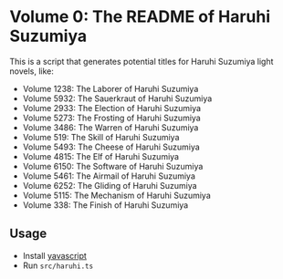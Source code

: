 # Volume 0: The README of Haruhi Suzumiya

This is a script that generates potential titles for Haruhi Suzumiya light novels, like:

- Volume 1238: The Laborer of Haruhi Suzumiya
- Volume 5932: The Sauerkraut of Haruhi Suzumiya
- Volume 2933: The Election of Haruhi Suzumiya
- Volume 5273: The Frosting of Haruhi Suzumiya
- Volume 3486: The Warren of Haruhi Suzumiya
- Volume 519: The Skill of Haruhi Suzumiya
- Volume 5493: The Cheese of Haruhi Suzumiya
- Volume 4815: The Elf of Haruhi Suzumiya
- Volume 6150: The Software of Haruhi Suzumiya
- Volume 5461: The Airmail of Haruhi Suzumiya
- Volume 6252: The Gliding of Haruhi Suzumiya
- Volume 5115: The Mechanism of Haruhi Suzumiya
- Volume 338: The Finish of Haruhi Suzumiya

## Usage

- Install [yavascript](https://github.com/suchipi/yavascript)
- Run `src/haruhi.ts`
